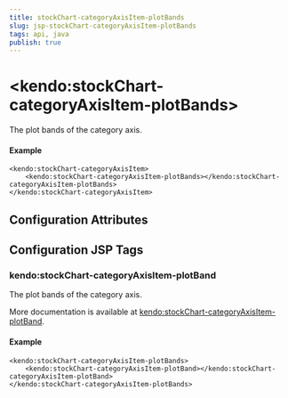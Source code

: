 ```yaml
---
title: stockChart-categoryAxisItem-plotBands
slug: jsp-stockChart-categoryAxisItem-plotBands
tags: api, java
publish: true
---
```


# \<kendo:stockChart-categoryAxisItem-plotBands\>

The plot bands of the category axis.

#### Example
    <kendo:stockChart-categoryAxisItem>
        <kendo:stockChart-categoryAxisItem-plotBands></kendo:stockChart-categoryAxisItem-plotBands>
    </kendo:stockChart-categoryAxisItem>

## Configuration Attributes


##  Configuration JSP Tags

### kendo:stockChart-categoryAxisItem-plotBand

The plot bands of the category axis.

More documentation is available at [kendo:stockChart-categoryAxisItem-plotBand](/api/wrappers/jsp/stockchart/categoryaxisitem-plotband).

#### Example

    <kendo:stockChart-categoryAxisItem-plotBands>
        <kendo:stockChart-categoryAxisItem-plotBand></kendo:stockChart-categoryAxisItem-plotBand>
    </kendo:stockChart-categoryAxisItem-plotBands>

